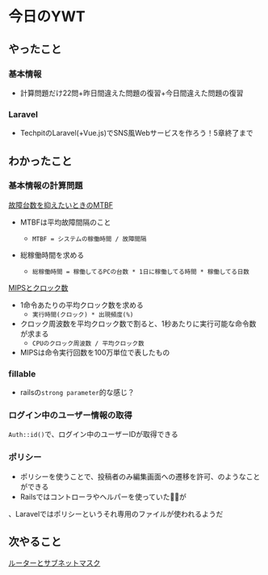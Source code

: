 # 今日のYWT

## やったこと

### 基本情報

- 計算問題だけ22問+昨日間違えた問題の復習+今日間違えた問題の復習

### Laravel

- TechpitのLaravel(+Vue.js)でSNS風Webサービスを作ろう！5章終了まで

## わかったこと

### 基本情報の計算問題

[故障台数を抑えたいときのMTBF](https://www.fe-siken.com/kakomon/16_aki/q38.html)

- MTBFは平均故障間隔のこと
  - `MTBF = システムの稼働時間 / 故障間隔`

- 総稼働時間を求める
  - `総稼働時間 = 稼働してるPCの台数 * 1日に稼働してる時間 * 稼働してる日数`

[MIPSとクロック数](https://www.fe-siken.com/kakomon/20_haru/q19.html)

- 1命令あたりの平均クロック数を求める
  - `実行時間(クロック) * 出現頻度(%)`
- クロック周波数を平均クロック数で割ると、1秒あたりに実行可能な命令数が求まる
  - `CPUのクロック周波数 / 平均クロック数`
- MIPSは命令実行回数を100万単位で表したもの

### fillable

- railsの`strong parameter`的な感じ？

### ログイン中のユーザー情報の取得

`Auth::id()`で、ログイン中のユーザーIDが取得できる

### ポリシー

- ポリシーを使うことで、投稿者のみ編集画面への遷移を許可、のようなことができる
- Railsではコントローラやヘルパーを使っていたが

、Laravelではポリシーというそれ専用のファイルが使われるようだ

## 次やること

[ルーターとサブネットマスク](https://www.fe-siken.com/kakomon/22_aki/q37.html)
